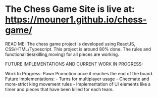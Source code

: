 # The Chess Game Site is live at: https://mouner1.github.io/chess-game/

READ ME: 
The chess game project is developed using ReactJS, CSS/HTML/Typescript. This project is around 80% done. The rules and functionalities(killing,moving) for all pieces are working. 

FUTURE IMPLEMENTATIONS AND CURRENT WORK IN PROGRESS:

Work In Progress: Pawn Promotion once it reaches the end of the board.
Future Implementations: - Turns for multiplayer usage
                        - Checmate and more-strict king movement rules
                        - Implementation of UI elements like a timer and pieces that have been killed for each team.


